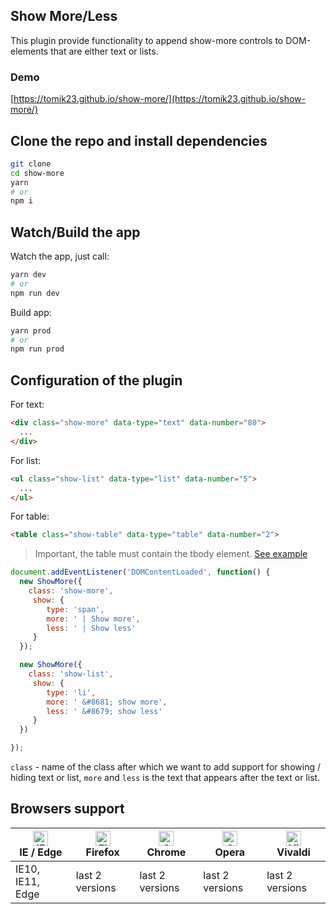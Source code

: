 ## Show More/Less

This plugin provide functionality to append show-more controls to DOM-elements that are either text or lists.

### Demo

[https://tomik23.github.io/show-more/](https://tomik23.github.io/show-more/)

## Clone the repo and install dependencies
```bash
git clone
cd show-more
yarn
# or
npm i
```
## Watch/Build the app
Watch the app, just call:

```bash
yarn dev
# or
npm run dev
```

Build app:

```bash
yarn prod
# or
npm run prod
```

## Configuration of the plugin

For text:
```html
<div class="show-more" data-type="text" data-number="80">
  ...
</div>
```

For list:
```html
<ul class="show-list" data-type="list" data-number="5">
  ...
</ul>
```

For table:
```html
<table class="show-table" data-type="table" data-number="2">
```
> Important, the table must contain the tbody element. [See example](https://tomik23.github.io/show-more/)

```javascript
document.addEventListener('DOMContentLoaded', function() {
  new ShowMore({
    class: 'show-more',
     show: {
        type: 'span',
        more: ' | Show more',
        less: ' | Show less'
     }
  });

  new ShowMore({
    class: 'show-list',
     show: {
        type: 'li',
        more: ' &#8681; show more',
        less: ' &#8679; show less'
     }
  })

});
```

`class` - name of the class after which we want to add support for showing / hiding text or list,
 `more` and `less` is the text that appears after the text or list.


## Browsers support

| [<img src="https://raw.githubusercontent.com/alrra/browser-logos/master/src/edge/edge_48x48.png" alt="IE / Edge" width="24px" height="24px" />](http://godban.github.io/browsers-support-badges/)<br/>IE / Edge | [<img src="https://raw.githubusercontent.com/alrra/browser-logos/master/src/firefox/firefox_48x48.png" alt="Firefox" width="24px" height="24px" />](http://godban.github.io/browsers-support-badges/)<br/>Firefox | [<img src="https://raw.githubusercontent.com/alrra/browser-logos/master/src/chrome/chrome_48x48.png" alt="Chrome" width="24px" height="24px" />](http://godban.github.io/browsers-support-badges/)<br/>Chrome | [<img src="https://raw.githubusercontent.com/alrra/browser-logos/master/src/opera/opera_48x48.png" alt="Opera" width="24px" height="24px" />](http://godban.github.io/browsers-support-badges/)<br/>Opera | [<img src="https://raw.githubusercontent.com/alrra/browser-logos/master/src/vivaldi/vivaldi_48x48.png" alt="Vivaldi" width="24px" height="24px" />](http://godban.github.io/browsers-support-badges/)<br/>Vivaldi |
| --------- | --------- | --------- | --------- | --------- |
| IE10, IE11, Edge| last 2 versions| last 2 versions| last 2 versions| last 2 versions